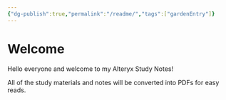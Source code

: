 ```yaml
---
{"dg-publish":true,"permalink":"/readme/","tags":["gardenEntry"]}
---
```



# Welcome

Hello everyone and welcome to my Alteryx Study Notes!

All of the study materials and notes will be converted into PDFs for easy reads.


